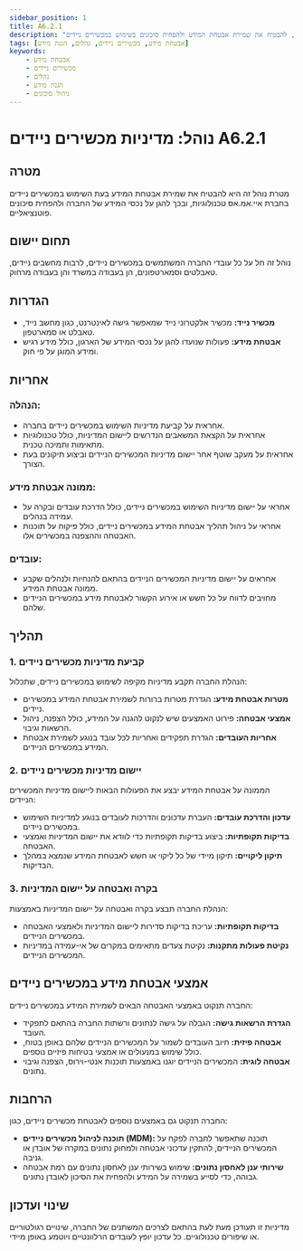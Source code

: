 ```yaml
---
sidebar_position: 1
title: A6.2.1
description: "נוהל מדיניות מכשירים ניידים בחברת איי.אמ.אס טכנולוגיות, להבטיח את שמירת אבטחת המידע ולהפחית סיכונים בשימוש במכשירים ניידים."
tags: [אבטחת מידע, מכשירים ניידים, נהלים, הגנת מידע]
keywords:
    - אבטחת מידע
    - מכשירים ניידים
    - נהלים
    - הגנת מידע
    - ניהול סיכונים
---
```



# נוהל: מדיניות מכשירים ניידים A6.2.1

## מטרה
מטרת נוהל זה היא להבטיח את שמירת אבטחת המידע בעת השימוש במכשירים ניידים בחברת איי.אמ.אס טכנולוגיות, ובכך להגן על נכסי המידע של החברה ולהפחית סיכונים פוטנציאליים.

## תחום יישום
נוהל זה חל על כל עובדי החברה המשתמשים במכשירים ניידים, לרבות מחשבים ניידים, טאבלטים וסמארטפונים, הן בעבודה במשרד והן בעבודה מרחוק.

## הגדרות
- **מכשיר נייד:** מכשיר אלקטרוני נייד שמאפשר גישה לאינטרנט, כגון מחשב נייד, טאבלט או סמארטפון.
- **אבטחת מידע:** פעולות שנועדו להגן על נכסי המידע של הארגון, כולל מידע רגיש ומידע המוגן על פי חוק.

## אחריות
### הנהלה:
- אחראית על קביעת מדיניות השימוש במכשירים ניידים בחברה.
- אחראית על הקצאת המשאבים הנדרשים ליישום המדיניות, כולל טכנולוגיות מתאימות ותמיכה טכנית.
- אחראית על מעקב שוטף אחר יישום מדיניות המכשירים הניידים וביצוע תיקונים בעת הצורך.

### ממונה אבטחת מידע:
- אחראי על יישום מדיניות השימוש במכשירים ניידים, כולל הדרכת עובדים ובקרה על עמידה בנהלים.
- אחראי על ניהול תהליך אבטחת המידע במכשירים ניידים, כולל פיקוח על תוכנות האבטחה וההצפנה במכשירים אלו.

### עובדים:
- אחראים על יישום מדיניות המכשירים הניידים בהתאם להנחיות ולנהלים שקבע ממונה אבטחת המידע.
- מחויבים לדווח על כל חשש או אירוע הקשור לאבטחת מידע במכשירים הניידים שלהם.

## תהליך
### 1. קביעת מדיניות מכשירים ניידים
הנהלת החברה תקבע מדיניות מקיפה לשימוש במכשירים ניידים, שתכלול:
- **מטרות אבטחת מידע:** הגדרת מטרות ברורות לשמירת אבטחת המידע במכשירים ניידים.
- **אמצעי אבטחה:** פירוט האמצעים שיש לנקוט להגנה על המידע, כולל הצפנה, ניהול הרשאות וגיבוי.
- **אחריות העובדים:** הגדרת תפקידים ואחריות לכל עובד בנוגע לשמירת אבטחת המידע במכשירים הניידים.

### 2. יישום מדיניות מכשירים ניידים
הממונה על אבטחת המידע יבצע את הפעולות הבאות ליישום מדיניות המכשירים הניידים:
- **עדכון והדרכת עובדים:** העברת עדכונים והדרכות לעובדים בנוגע למדיניות השימוש במכשירים ניידים.
- **בדיקות תקופתיות:** ביצוע בדיקות תקופתיות כדי לוודא את יישום המדיניות ואמצעי האבטחה.
- **תיקון ליקויים:** תיקון מיידי של כל ליקוי או חשש לאבטחת המידע שנמצא במהלך הבדיקות.

### 3. בקרה ואבטחה על יישום המדיניות
הנהלת החברה תבצע בקרה ואבטחה על יישום המדיניות באמצעות:
- **בדיקות תקופתיות:** עריכת בדיקות סדירות ליישום המדיניות ולאמצעי האבטחה במכשירים הניידים.
- **נקיטת פעולות מתקנות:** נקיטת צעדים מתאימים במקרים של אי-עמידה במדיניות המכשירים הניידים.

## אמצעי אבטחת מידע במכשירים ניידים
החברה תנקוט באמצעי האבטחה הבאים לשמירת המידע במכשירים ניידים:
- **הגדרת הרשאות גישה:** הגבלה על גישה לנתונים ורשתות החברה בהתאם לתפקיד העובד.
- **אבטחה פיזית:** חיוב העובדים לשמור על המכשירים הניידים שלהם באופן בטוח, כולל שימוש במנעולים או אמצעי בטיחות פיזיים נוספים.
- **אבטחה לוגית:** המכשירים הניידים יוגנו באמצעות תוכנות אנטי-וירוס, הצפנה וגיבוי נתונים.

## הרחבות
החברה תנקוט גם באמצעים נוספים לאבטחת מכשירים ניידים, כגון:
- **תוכנה לניהול מכשירים ניידים (MDM):** תוכנה שתאפשר לחברה לפקח על המכשירים הניידים, להתקין עדכוני אבטחה ולמחוק נתונים במקרה של אובדן או גניבה.
- **שירותי ענן לאחסון נתונים:** שימוש בשירותי ענן לאחסון נתונים עם רמת אבטחה גבוהה, כדי לסייע בשמירה על המידע ולהפחית את הסיכון לאובדן נתונים.

## שינוי ועדכון
מדיניות זו תעודכן מעת לעת בהתאם לצרכים המשתנים של החברה, שינויים רגולטוריים או שיפורים טכנולוגיים. כל עדכון יופץ לעובדים הרלוונטיים ויוטמע באופן מיידי.